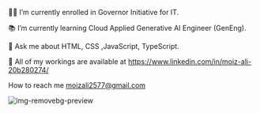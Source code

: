 👨‍🎓 I’m currently enrolled in Governor Initiative for IT.

📚 I’m currently learning Cloud Applied Generative AI Engineer (GenEng).

💬 Ask me about HTML, CSS ,JavaScript, TypeScript.

🔗 All of my workings are available at https://www.linkedin.com/in/moiz-ali-20b280274/

How to reach me moizali2577@gmail.com





![img-removebg-preview](https://github.com/moiz257/moiz257/assets/168088647/2cc7603c-4276-4925-b3c3-462458541d03)





 

